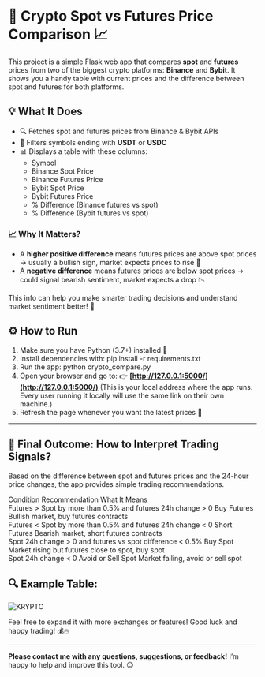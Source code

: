# 🚀 Crypto Spot vs Futures Price Comparison 📈

This project is a simple Flask web app that compares **spot** and **futures** prices from two of the biggest crypto platforms: **Binance** and **Bybit**. It shows you a handy table with current prices and the difference between spot and futures for both platforms.

## 💡 What It Does

- 🔍 Fetches spot and futures prices from Binance & Bybit APIs  
- 🔄 Filters symbols ending with **USDT** or **USDC**  
- 📊 Displays a table with these columns:
  - Symbol
  - Binance Spot Price
  - Binance Futures Price
  - Bybit Spot Price
  - Bybit Futures Price
  - % Difference (Binance futures vs spot)
  - % Difference (Bybit futures vs spot)

### 📈 Why It Matters?

- A **higher positive difference** means futures prices are above spot prices → usually a bullish sign, market expects prices to rise 🚀  
- A **negative difference** means futures prices are below spot prices → could signal bearish sentiment, market expects a drop 📉  

This info can help you make smarter trading decisions and understand market sentiment better! 🎯

## ⚙️ How to Run

1. Make sure you have Python (3.7+) installed 🐍  
2. Install dependencies with: pip install -r requirements.txt
3. Run the app: python crypto_compare.py
4. Open your browser and go to:
   👉 **[http://127.0.0.1:5000/](http://127.0.0.1:5000/)** (This is your local address where the app runs. Every user running it locally will use the same link on their own machine.)  
5. Refresh the page whenever you want the latest prices 🔄

---

## 🎯 Final Outcome: How to Interpret Trading Signals?
Based on the difference between spot and futures prices and the 24-hour price changes, the app provides simple trading recommendations.

Condition	Recommendation	What It Means  
Futures > Spot by more than 0.5% and futures 24h change > 0	Buy Futures	Bullish market, buy futures contracts  
Futures < Spot by more than 0.5% and futures 24h change < 0	Short Futures	Bearish market, short futures contracts  
Spot 24h change > 0 and futures vs spot difference < 0.5%	Buy Spot	Market rising but futures close to spot, buy spot  
Spot 24h change < 0	Avoid or Sell Spot	Market falling, avoid or sell spot  

## 🔍 Example Table:  
![KRYPTO](https://github.com/user-attachments/assets/78649c5c-c615-42ef-b261-7e875a2d30c2)


Feel free to expand it with more exchanges or features! Good luck and happy trading! 💰🔥

---

**Please contact me with any questions, suggestions, or feedback!** I’m happy to help and improve this tool. 😊
